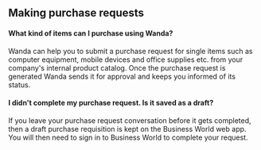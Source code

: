 ## Making purchase requests

<a name= "wandapurchase"></a>
#### What kind of items can I purchase using Wanda?
Wanda can help you to submit a purchase request for single items such as computer equipment, mobile devices and office supplies etc. from your company's internal product catalog. Once the purchase request is generated Wanda sends it for approval and keeps you informed of its status. 

<a name= "wandapurchaseinterrupt"></a>
#### I didn't complete my purchase request. Is it saved as a draft?
If you leave your purchase request conversation before it gets completed, then a draft purchase requisition is kept on the Business World web app. You will then need to sign in to Business World to complete your request.
